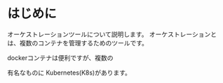 # はじめに

オーケストレーションツールについて説明します。
オーケストレーションとは、複数のコンテナを管理するためのツールです。

dockerコンテナは便利ですが、複数の

有名なものに Kubernetes(K8s)があります。